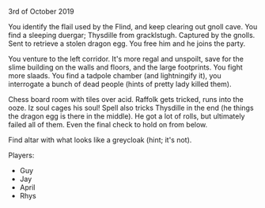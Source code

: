 3rd of October 2019

You identify the flail used by the Flind, and keep clearing out gnoll cave. You find a sleeping duergar; Thysdille from gracklstugh. Captured by the gnolls. Sent to retrieve a stolen dragon egg. You free him and he joins the party.

You venture to the left corridor. It's more regal and unspoilt, save for the slime building on the walls and floors, and the large footprints.
You fight more slaads. You find a tadpole chamber (and lightningify it), you interrogate a bunch of dead people (hints of pretty lady killed them).

Chess board room with tiles over acid. Raffolk gets tricked, runs into the ooze. Iz soul cages his soul!
Spell also tricks Thysdille in the end (he things the dragon egg is there in the middle). He got a lot of rolls, but ultimately failed all of them. Even the final check to hold on from below.

Find altar with what looks like a greycloak (hint; it's not).

Players:
- Guy
- Jay
- April
- Rhys